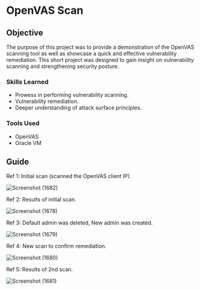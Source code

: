 # OpenVAS Scan

## Objective

The purpose of this project was to provide a demonstration of the OpenVAS scanning tool as well as showcase a quick and effective vulnerability remediation. This short project was designed to gain insight on vulnerability scanning and strengthening security posture.

### Skills Learned

- Prowess in performing vulnerability scanning.
- Vulnerability remediation.
- Deeper understanding of attack surface principles.

### Tools Used

- OpenVAS
- Oracle VM

## Guide
Ref 1: Initial scan (scanned the OpenVAS client IP).

![Screenshot (1682)](https://github.com/Cyber-ic5/OpenVAS-Scan/assets/169179159/0d9d8326-3730-4c3c-ab0f-7ba0b8df4781)

Ref 2: Results of initial scan.

![Screenshot (1678)](https://github.com/Cyber-ic5/OpenVAS-Scan/assets/169179159/09f44443-deea-46e6-ad78-91a7514c711a)

Ref 3: Default admin was deleted, New admin was created.

![Screenshot (1679)](https://github.com/Cyber-ic5/OpenVAS-Scan/assets/169179159/ce95cd70-ed59-463b-9a4d-e0aceb7df087)

Ref 4: New scan to confirm remediation.

![Screenshot (1680)](https://github.com/Cyber-ic5/OpenVAS-Scan/assets/169179159/879c727d-3357-4ff0-9484-d0487ad473ff)


Ref 5: Results of 2nd scan.

![Screenshot (1681)](https://github.com/Cyber-ic5/OpenVAS-Scan/assets/169179159/8afc7a68-578b-4f59-a226-0d1ec9f9593d)
